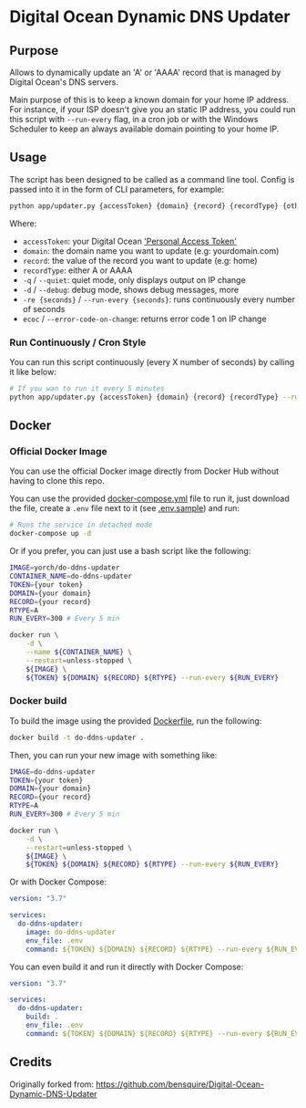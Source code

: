 # Digital Ocean Dynamic DNS Updater

<!-- @import "[TOC]" {cmd="toc" depthFrom=2 depthTo=6 orderedList=false} -->

## Purpose

Allows to dynamically update an 'A' or 'AAAA' record that is managed by Digital Ocean's DNS servers.

Main purpose of this is to keep a known domain for your home IP address. For instance, if your ISP doesn't give you an static IP address, you could run this script with `--run-every` flag, in a cron job or with the Windows Scheduler to keep an always available domain pointing to your home IP.

## Usage

The script has been designed to be called as a command line tool. Config is passed into it in the form of CLI parameters, for example:

```sh
python app/updater.py {accessToken} {domain} {record} {recordType} {other args}
```

Where:

- `accessToken`: your Digital Ocean ['Personal Access Token'](https://cloud.digitalocean.com/settings/applications)
- `domain`: the domain name you want to update (e.g: yourdomain.com)
- `record`: the value of the record you want to update (e.g: home)
- `recordType`: either A or AAAA
- `-q` / `--quiet`: quiet mode, only displays output on IP change
- `-d` / `--debug`: debug mode, shows debug messages, more
- `-re {seconds}` / `--run-every {seconds}`: runs continuously every number of seconds
- `ecoc` / `--error-code-on-change`: returns error code 1 on IP change

### Run Continuously / Cron Style

You can run this script continuously (every X number of seconds) by calling it like below:

```sh
# If you wan to run it every 5 minutes
python app/updater.py {accessToken} {domain} {record} {recordType} --run-every 300
```

## Docker

### Official Docker Image

You can use the official Docker image directly from Docker Hub without having to clone this repo.

You can use the provided [docker-compose.yml](docker-compose.yml) file to run it, just download the file, create a `.env` file next to it (see [.env.sample](.env.sample)) and run:

```sh
# Runs the service in detached mode
docker-compose up -d
```

Or if you prefer, you can just use a bash script like the following:

```sh
IMAGE=yorch/do-ddns-updater
CONTAINER_NAME=do-ddns-updater
TOKEN={your token}
DOMAIN={your domain}
RECORD={your record}
RTYPE=A
RUN_EVERY=300 # Every 5 min

docker run \
    -d \
    --name ${CONTAINER_NAME} \
    --restart=unless-stopped \
    ${IMAGE} \
    ${TOKEN} ${DOMAIN} ${RECORD} ${RTYPE} --run-every ${RUN_EVERY}
```

### Docker build

To build the image using the provided [Dockerfile](Dockerfile), run the following:

```sh
docker build -t do-ddns-updater .
```

Then, you can run your new image with something like:

```sh
IMAGE=do-ddns-updater
TOKEN={your token}
DOMAIN={your domain}
RECORD={your record}
RTYPE=A
RUN_EVERY=300 # Every 5 min

docker run \
    -d \
    --restart=unless-stopped \
    ${IMAGE} \
    ${TOKEN} ${DOMAIN} ${RECORD} ${RTYPE} --run-every ${RUN_EVERY}
```

Or with Docker Compose:

```yaml
version: "3.7"

services:
  do-ddns-updater:
    image: do-ddns-updater
    env_file: .env
    command: ${TOKEN} ${DOMAIN} ${RECORD} ${RTYPE} --run-every ${RUN_EVERY}
```

You can even build it and run it directly with Docker Compose:

```yaml
version: "3.7"

services:
  do-ddns-updater:
    build: .
    env_file: .env
    command: ${TOKEN} ${DOMAIN} ${RECORD} ${RTYPE} --run-every ${RUN_EVERY}
```

## Credits

Originally forked from: https://github.com/bensquire/Digital-Ocean-Dynamic-DNS-Updater
